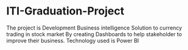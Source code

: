 # ITI-Graduation-Project
The project is Development Business intelligence Solution to currency trading
in stock market By creating Dashboards to help stakeholder to improve their business.
Technology used is Power BI

